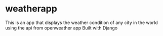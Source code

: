 # weatherapp

This is an app that displays the weather condition of any city in the world using the api from openweather app
Built with Django
